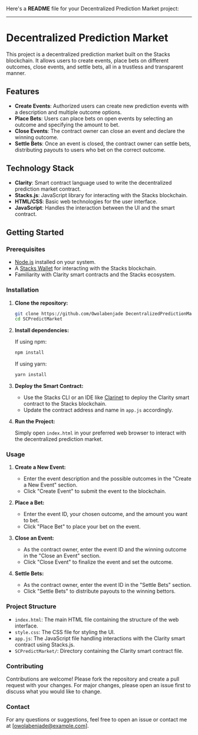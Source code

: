 Here's a **README** file for your Decentralized Prediction Market project:

---

# Decentralized Prediction Market

This project is a decentralized prediction market built on the Stacks blockchain. It allows users to create events, place bets on different outcomes, close events, and settle bets, all in a trustless and transparent manner.

## Features

- **Create Events**: Authorized users can create new prediction events with a description and multiple outcome options.
- **Place Bets**: Users can place bets on open events by selecting an outcome and specifying the amount to bet.
- **Close Events**: The contract owner can close an event and declare the winning outcome.
- **Settle Bets**: Once an event is closed, the contract owner can settle bets, distributing payouts to users who bet on the correct outcome.

## Technology Stack

- **Clarity**: Smart contract language used to write the decentralized prediction market contract.
- **Stacks.js**: JavaScript library for interacting with the Stacks blockchain.
- **HTML/CSS**: Basic web technologies for the user interface.
- **JavaScript**: Handles the interaction between the UI and the smart contract.

## Getting Started

### Prerequisites

- [Node.js](https://nodejs.org/) installed on your system.
- A [Stacks Wallet](https://www.hiro.so/wallet) for interacting with the Stacks blockchain.
- Familiarity with Clarity smart contracts and the Stacks ecosystem.

### Installation

1. **Clone the repository:**

   ```bash
   git clone https://github.com/Owolabenjade DecentralizedPredictionMarket.git
   cd SCPredictMarket
   ```

2. **Install dependencies:**

   If using npm:
   ```bash
   npm install
   ```

   If using yarn:
   ```bash
   yarn install
   ```

3. **Deploy the Smart Contract:**

   - Use the Stacks CLI or an IDE like [Clarinet](https://github.com/hirosystems/clarinet) to deploy the Clarity smart contract to the Stacks blockchain.
   - Update the contract address and name in `app.js` accordingly.

4. **Run the Project:**

   Simply open `index.html` in your preferred web browser to interact with the decentralized prediction market.

### Usage

1. **Create a New Event:**

   - Enter the event description and the possible outcomes in the "Create a New Event" section.
   - Click "Create Event" to submit the event to the blockchain.

2. **Place a Bet:**

   - Enter the event ID, your chosen outcome, and the amount you want to bet.
   - Click "Place Bet" to place your bet on the event.

3. **Close an Event:**

   - As the contract owner, enter the event ID and the winning outcome in the "Close an Event" section.
   - Click "Close Event" to finalize the event and set the outcome.

4. **Settle Bets:**

   - As the contract owner, enter the event ID in the "Settle Bets" section.
   - Click "Settle Bets" to distribute payouts to the winning bettors.

### Project Structure

- `index.html`: The main HTML file containing the structure of the web interface.
- `style.css`: The CSS file for styling the UI.
- `app.js`: The JavaScript file handling interactions with the Clarity smart contract using Stacks.js.
- `SCPredictMarket/`: Directory containing the Clarity smart contract file.

### Contributing

Contributions are welcome! Please fork the repository and create a pull request with your changes. For major changes, please open an issue first to discuss what you would like to change.

### Contact

For any questions or suggestions, feel free to open an issue or contact me at [owolabenjade@example.com].